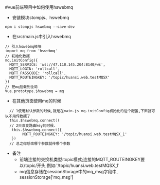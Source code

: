 #vue前端项目中如何使用hswebmq
- 安装模块stompjs、hswebmq
```
npm i stompjs hswebmq --save-dev
```
- 在src/main.js中引入hswebmq
```
// 引入hswebmq模块
import mq from 'hswebmq'
// 初始化数据
mq.initConfig({
  MQTT_SERVICE: 'ws://47.110.145.204:8140/ws',
  MQTT_LOGIN: 'rollcall',
  MQTT_PASSCODE: 'rollcall',
  MQTT_ROUTEINGKEY: '/topic/huansi.web.testMQSX'
})
// 把mq挂载到全局
Vue.prototype.$hswebmq = mq
```
- 在其他页面使用mq的时候
```
  // 1使用默认参数的时候,就是在main.js mq.initConfig初始化的这个配置,下面就可以不用传数据了
  this.$hswebmq.connect()
  // 2只改变路由key的时候.
   this.$hswebmq.connect({
        MQTT_ROUTEINGKEY: '/topic/huansi.web.testMQSX_1'
   })
  // 总之你想改哪个参数就传哪个参数
```
- 备注
    - 前端连接的交换机类型:topic模式;连接的MQTT_ROUTEINGKEY要以/topic/开头,例如:'/topic/huansi.web.testMQSX_1'
    - mq信息存储在sessionStorage中的mq_msg字段中, sessionStorage['mq_msg']